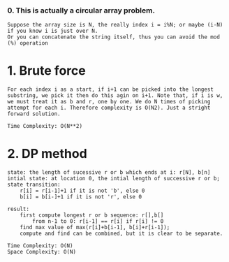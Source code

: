 ### 0. This is actually a circular array problem.  

    Suppose the array size is N, the really index i = i%N; or maybe (i-N) if you know i is just over N.
    Or you can concatenate the string itself, thus you can avoid the mod (%) operation

# 1. Brute force

    For each index i as a start, if i+1 can be picked into the longest substring, we pick it then do this agin on i+1. Note that, if i is w, we must treat it as b and r, one by one. We do N times of picking attempt for each i. Therefore complexity is O(N2). Just a stright forward solution.

    Time Complexity: O(N**2)

# 2. DP method

    state: the length of sucessive r or b which ends at i: r[N], b[n]
    intial state: at location 0, the intial length of successive r or b;
    state transition:
        r[i] = r[i-1]+1 if it is not 'b', else 0
        b[i] = b[i-]+1 if it is not 'r', else 0

    result: 
        first compute longest r or b sequence: r[],b[]
            from n-1 to 0: r[i-1] == r[i] if r[i] != 0
        find max value of max(r[i]+b[i-1], b[i]+r[i-1]);
        compute and find can be combined, but it is clear to be separate.

    Time Complexity: O(N)
    Space Complexity: O(N)
